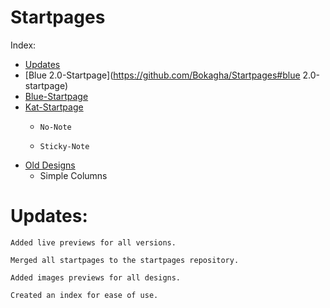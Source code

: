 Startpages
=============
Index:
- [Updates](https://github.com/Bokagha/Startpages#updates)
- [Blue 2.0-Startpage](https://github.com/Bokagha/Startpages#blue 2.0-startpage)
- [Blue-Startpage](https://github.com/Bokagha/Startpages#blue-startpage)
- [Kat-Startpage](https://github.com/Bokagha/Startpages#kat-startpage)
  - 	No-Note
  - 	Sticky-Note
- [Old Designs](https://github.com/Bokagha/Startpages/blob/master/README.md#old-designs-not-flexible)
  -  Simple Columns


Updates:
=============
  	Added live previews for all versions.
  	
  	Merged all startpages to the startpages repository.
  	
  	Added images previews for all designs.
  	
  	Created an index for ease of use.
